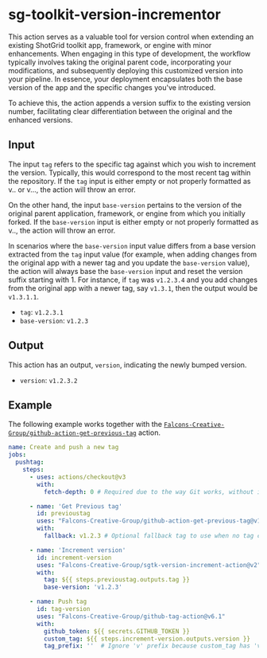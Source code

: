 # sg-toolkit-version-incrementor
This action serves as a valuable tool for version control when extending an existing ShotGrid toolkit app, framework, or engine with minor enhancements. When engaging in this type of development, the workflow typically involves taking the original parent code, incorporating your modifications, and subsequently deploying this customized version into your pipeline. In essence, your deployment encapsulates both the base version of the app and the specific changes you've introduced.

To achieve this, the action appends a version suffix to the existing version number, facilitating clear differentiation between the original and the enhanced versions.

## Input

The input `tag` refers to the specific tag against which you wish to increment the version. Typically, this would correspond to the most recent tag within the repository. If the `tag` input is either empty or not properly formatted as v<major>.<minor>.<patch> or v<major>.<minor>.<patch>.<enhanced-version>, the action will throw an error.

On the other hand, the input `base-version` pertains to the version of the original parent application, framework, or engine from which you initially forked. If the `base-version` input is either empty or not properly formatted as v<major>.<minor>.<patch>, the action will throw an error.

In scenarios where the `base-version` input value differs from a base version extracted from the `tag` input value (for example, when adding changes from the original app with a newer tag and you update the `base-version` value), the action will always base the `base-version` input and reset the version suffix starting with 1. For instance, if `tag` was `v1.2.3.4` and you add changes from the original app with a newer tag, say `v1.3.1`, then the output would be `v1.3.1.1`.

* `tag`: `v1.2.3.1`
* `base-version`: `v1.2.3`

## Output

This action has an output, `version`, indicating the newly bumped version.

* `version`: `v1.2.3.2`

## Example

The following example works together with the [`Falcons-Creative-Group/github-action-get-previous-tag`](https://github.com/Falcons-Creative-Group/github-action-get-previous-tag) action.

```yaml
name: Create and push a new tag
jobs:
  pushtag:
    steps:
      - uses: actions/checkout@v3
        with:
          fetch-depth: 0 # Required due to the way Git works, without it this action won't be able to find any or the correct tags

      - name: 'Get Previous tag'
        id: previoustag
        uses: "Falcons-Creative-Group/github-action-get-previous-tag@v1"
        with:
          fallback: v1.2.3 # Optional fallback tag to use when no tag can be found

      - name: 'Increment version'
        id: increment-version
        uses: "Falcons-Creative-Group/sgtk-version-increment-action@v2"
        with:
          tag: ${{ steps.previoustag.outputs.tag }}
          base-version: 'v1.2.3'

      - name: Push tag
        id: tag-version
        uses: "Falcons-Creative-Group/github-tag-action@v6.1"
        with:
          github_token: ${{ secrets.GITHUB_TOKEN }}
          custom_tag: ${{ steps.increment-version.outputs.version }}
          tag_prefix: ''  # Ignore 'v' prefix because custom_tag has 'v' prefix already
```
